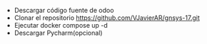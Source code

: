 - Descargar código fuente de odoo
- Clonar el repositorio https://github.com/VJavierAR/gnsys-17.git
- Ejecutar docker compose up -d
- Descargar Pycharm(opcional)
